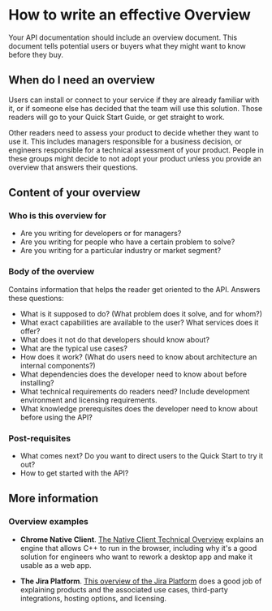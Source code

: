 # How to write an effective Overview

Your API documentation should include an overview document. This document tells potential users or buyers what they might want to know before they buy.

## When do I need an overview

Users can install or connect to your service if they are already familiar with it, or if someone else has decided that the team will use this solution. Those readers will go to your Quick Start Guide, or get straight to work.

Other readers need to assess your product to decide whether they want to use it. This includes managers responsible for a business decision, or engineers responsible for a technical assessment of your product. People in these groups might decide to not adopt your product unless you provide an overview that answers their questions.

## Content of your overview

### Who is this overview for

* Are you writing for developers or for managers?
* Are you writing for people who have a certain problem to solve?
* Are you writing for a particular industry or market segment?

### Body of the overview

Contains information that helps the reader get oriented to the API. Answers these questions:

* What is it supposed to do? (What problem does it solve, and for whom?)
* What exact capabilities are available to the user? What services does it offer?
* What does it not do that developers should know about?
* What are the typical use cases?
* How does it work? (What do users need to know about architecture an internal components?)
* What dependencies does the developer need to know about before installing?
* What technical requirements do readers need? Include development environment and licensing requirements.
* What knowledge prerequisites does the developer need to know about before using the API?

### Post-requisites

* What comes next? Do you want to direct users to the Quick Start to try it out?
* How to get started with the API?

## More information

### Overview examples

* **Chrome Native Client**. [The Native Client Technical Overview](https://developer.chrome.com/native-client/overview) explains an engine that allows C++ to run in the browser, including why it's a good solution for engineers who want to rework a desktop app and make it usable as a web app.

* **The Jira Platform**. [This overview of the Jira Platform](https://www.atlassian.com/software/jira/guides/getting-started/overview#about-the-jira-platform) does a good job of explaining products and the associated use cases, third-party integrations, hosting options, and licensing.